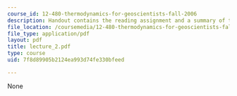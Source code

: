 ```yaml
---
course_id: 12-480-thermodynamics-for-geoscientists-fall-2006
description: Handout contains the reading assignment and a summary of the lecture.
file_location: /coursemedia/12-480-thermodynamics-for-geoscientists-fall-2006/7f8d89905b2124ea993d74fe330bfeed_lecture_2.pdf
file_type: application/pdf
layout: pdf
title: lecture_2.pdf
type: course
uid: 7f8d89905b2124ea993d74fe330bfeed

---
```

None